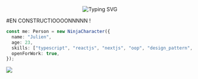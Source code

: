 <div align="center">
  <img src="https://readme-typing-svg.herokuapp.com?font=Fira+Code&pause=1000&color=BD93F9&width=435&lines=Welcome+to+my+Github!+💜;" alt="Typing SVG" />
</div>

#EN CONSTRUCTIOOOONNNNN !

```ts
const me: Person = new NinjaCharacter({
  name: "Julien",
  age: 23,
  skills: ["typescript", "reactjs", "nextjs", "oop", "design_pattern", "nodejs"],
  openForWork: true,
});
```
<img src="https://cdn-images.dzcdn.net/images/cover/a88dd75cd6081c23a236f81fba64ad6a/0x1900-000000-80-0-0.jpg"></img>
